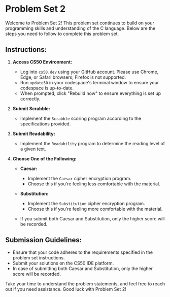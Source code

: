# Problem Set 2

Welcome to Problem Set 2! This problem set continues to build on your programming skills and understanding of the C language. Below are the steps you need to follow to complete this problem set.

## Instructions:

1. **Access CS50 Environment:**
   - Log into `cs50.dev` using your GitHub account. Please use Chrome, Edge, or Safari browsers; Firefox is not supported.
   - Run `update50` in your codespace's terminal window to ensure your codespace is up-to-date.
   - When prompted, click "Rebuild now" to ensure everything is set up correctly.

2. **Submit Scrabble:**
   - Implement the `Scrabble` scoring program according to the specifications provided.

3. **Submit Readability:**
   - Implement the `Readability` program to determine the reading level of a given text.

4. **Choose One of the Following:**
   - **Caesar:**
     - Implement the `Caesar` cipher encryption program.
     - Choose this if you're feeling less comfortable with the material.

   - **Substitution:**
     - Implement the `Substitution` cipher encryption program.
     - Choose this if you're feeling more comfortable with the material.

   - If you submit both Caesar and Substitution, only the higher score will be recorded.

## Submission Guidelines:
- Ensure that your code adheres to the requirements specified in the problem set instructions.
- Submit your solutions on the CS50 IDE platform.
- In case of submitting both Caesar and Substitution, only the higher score will be recorded.

Take your time to understand the problem statements, and feel free to reach out if you need assistance. Good luck with Problem Set 2!
